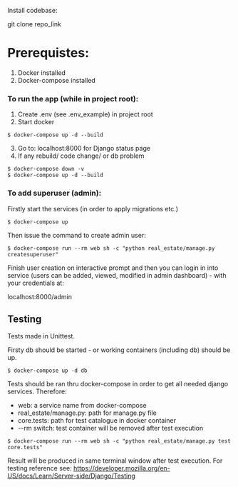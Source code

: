 Install codebase:

git clone repo_link

# Prerequistes:

1. Docker installed
2. Docker-compose installed

### To run the app (while in project root):

1. Create .env (see .env_example) in project root
2. Start docker

```
$ docker-compose up -d --build
```

3. Go to: localhost:8000 for Django status page
4. If any rebuild/ code change/ or db problem

```
$ docker-compose down -v
$ docker-compose up -d --build
```

### To add superuser (admin):

Firstly start the services (in order to apply migrations etc.)

```
$ docker-compose up
```
Then issue the command to create admin user:

```
$ docker-compose run --rm web sh -c "python real_estate/manage.py createsuperuser"
```

Finish user creation on interactive prompt and then you can login in into service (users can be added, viewed, modified in admin dashboard) - with your credentials at:

localhost:8000/admin


## Testing

Tests made in Unittest.

Firsty db should be started - or working containers (including db) should be up.

```
$ docker-compose up -d db
```
Tests should be ran thru docker-compose in order to get all needed django services.
Therefore:

- web: a service name from docker-compose
- real_estate/manage.py: path for manage.py file
- core.tests: path for test catalogue in docker container
- --rm switch: test container will be removed after test execution

```
$ docker-compose run --rm web sh -c "python real_estate/manage.py test core.tests"
```

Result will be produced in same terminal window after test execution.
For testing reference see: https://developer.mozilla.org/en-US/docs/Learn/Server-side/Django/Testing